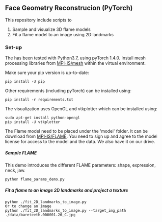 ## Face Geometry Reconstrucion (PyTorch)

This repository include scripts to
1) Sample and visualize 3D flame models
2) Fit a flame model to an image using 2D landmarks

### Set-up

The has been tested with Python3.7, using pyTorch 1.4.0.
Install mesh processing libraries from [MPI-IS/mesh](https://github.com/MPI-IS/mesh) within the virtual environment.

Make sure your pip version is up-to-date:
```
pip install -U pip
```

Other requirements (including pyTorch) can be installed using:
```
pip install -r requirements.txt
```

The visualization uses OpenGL and vtkplotter which can be installed using:
```
sudo apt-get install python-opengl
pip install -U vtkplotter
```

The Flame model need to be placed under the 'model' folder. It can be download from [MPI-IS/FLAME](http://flame.is.tue.mpg.de/). You need to sign up and agree to the model license for access to the model and the data. We also have it on our drive.


##### Sample FLAME

This demo introduces the different FLAME parameters: shape, expression, neck, jaw.
```
python flame_params_demo.py
```

##### Fit a flame to an image 2D landmarks and project a texture
```
python ./fit_2D_landmarks_to_image.py
Or to change an image
python ./fit_2D_landmarks_to_image.py --target_img_path ./data/bareteeth.000001.26_C.jpg
```

